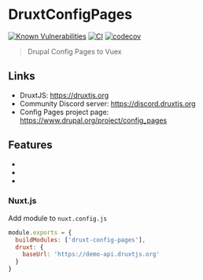 # DruxtConfigPages

<!-- [![npm](https://badgen.net/npm/v/druxt-module)](https://www.npmjs.com/package/druxt-module) -->
[![Known Vulnerabilities](https://snyk.io/test/github/Decipher/druxt-config-pages/badge.svg?targetFile=package.json)](https://snyk.io/test/github/Decipher/druxt-config-pages?targetFile=package.json)
[![CI](https://github.com/Decipher/druxt-config-pages/actions/workflows/ci.yml/badge.svg)](https://github.com/Decipher/druxt-config-pages/actions/workflows/ci.yml)
[![codecov](https://codecov.io/gh/Decipher/druxt-config-pages/branch/main/graph/badge.svg?token=TwCLJOKEjm)](https://codecov.io/gh/Decipher/druxt-config-pages)

> Drupal Config Pages to Vuex

## Links

- DruxtJS: https://druxtjs.org
- Community Discord server: https://discord.druxtjs.org
- Config Pages project page: https://www.drupal.org/project/config_pages

## Features

-
-
-

<!-- ## Install

`$ npm install druxt-config-pages` -->

### Nuxt.js

Add module to `nuxt.config.js`

```js
module.exports = {
  buildModules: ['druxt-config-pages'],
  druxt: {
    baseUrl: 'https://demo-api.druxtjs.org'
  }
}
```

<!--

## Options

| Option | Type | Required | Default | Description |
| --- | --- | --- | --- | --- |
| `druxt.module.foo` | `string` | No | `bar` | ... |

-->
